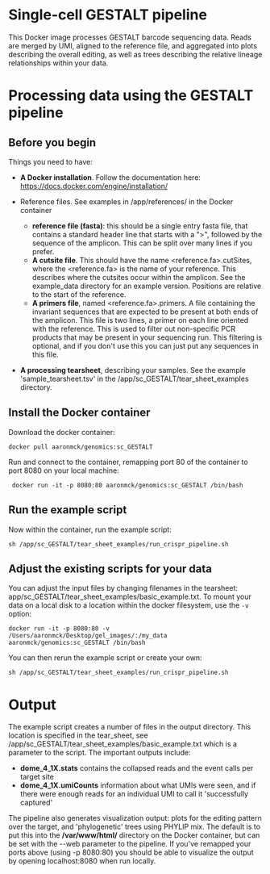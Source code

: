 # Single-cell GESTALT pipeline

This Docker image processes GESTALT barcode sequencing data. Reads are merged by UMI, aligned to the reference file, and aggregated into plots describing the overall editing, as well as trees describing the relative lineage relationships within your data. 


# Processing data using the GESTALT pipeline

## Before you begin
Things you need to have:
* **A Docker installation**. Follow the documentation here: https://docs.docker.com/engine/installation/

* Reference files. See examples in /app/references/ in the Docker container
  - **reference file (fasta)**: this should be a single entry fasta file, that contains a standard header line that starts with a ">", followed by the sequence of the amplicon. This can be split over many lines if you prefer.
  - **A cutsite file**. This should have the name <reference.fa>.cutSites, where the <reference.fa> is the name of your reference. This describes where the cutsites occur within the amplicon. See the example_data directory for an example version. Positions are relative to the start of the reference.
  - **A primers file**, named <reference.fa>.primers. A file containing the invariant sequences that are expected to be present at both ends of the amplicon. This file is two lines, a primer on each line oriented with the reference. This is used to filter out non-specific PCR products that may be present in your sequencing run. This filtering is optional, and if you don't use this you can just put any sequences in this file.

* **A processing tearsheet**, describing your samples. See the example 'sample_tearsheet.tsv' in the /app/sc_GESTALT/tear_sheet_examples directory.

## Install the Docker container

Download the docker container:
```
docker pull aaronmck/genomics:sc_GESTALT
```

Run and connect to the container, remapping port 80 of the container to port 8080 on your local machine:
```
 docker run -it -p 8080:80 aaronmck/genomics:sc_GESTALT /bin/bash
```
## Run the example script

Now within the container, run the example script:
```
sh /app/sc_GESTALT/tear_sheet_examples/run_crispr_pipeline.sh
```
## Adjust the existing scripts for your data

You can adjust the input files by changing filenames in the tearsheet: app/sc_GESTALT/tear_sheet_examples/basic_example.txt. To mount your data on a local disk to a location within the docker filesystem, use the ```-v``` option:
```
docker run -it -p 8080:80 -v /Users/aaronmck/Desktop/gel_images/:/my_data aaronmck/genomics:sc_GESTALT /bin/bash
```
You can then rerun the example script or create your own:
```
sh /app/sc_GESTALT/tear_sheet_examples/run_crispr_pipeline.sh
```

# Output

The example script creates a number of files in the output directory. This location is specified in the tear_sheet, see /app/sc_GESTALT/tear_sheet_examples/basic_example.txt which is a parameter to the script. The important outputs include: 

* **dome_4_1X.stats** contains the collapsed reads and the event calls per target site
* **dome_4_1X.umiCounts** information about what UMIs were seen, and if there were enough reads for an individual UMI to call it 'successfully captured'

The pipeline also generates visualization output: plots for the editing pattern over the target, and 'phylogenetic' trees using PHYLIP mix. The default is to put this into the **/var/www/html/** directory on the Docker container, but can be set with the --web parameter to the pipeline. If you've remapped your ports above (using -p 8080:80) you should be able to visualize the output by opening localhost:8080 when run locally. 
